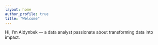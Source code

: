 ```yaml
---
layout: home
author_profile: true
title: "Welcome"
---
```


Hi, I’m Aidynbek — a data analyst passionate about transforming data into impact.
